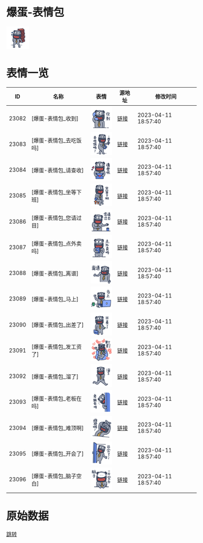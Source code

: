 # 爆蛋-表情包

<img src="./cover.png" height="60" alt="cover" />

# 表情一览

|ID|名称|表情|源地址|修改时间|
|----|----|----|----|----|
|23082|[爆蛋-表情包_收到]|<img src="./pic/023082_%5B爆蛋-表情包_收到%5D.png" height="60" alt="收到"/>|[链接](https://i0.hdslb.com/bfs/garb/2e86e7a72eff4e1fd7be56e09d0c2d05efbcacc1.png)|2023-04-11 18:57:40|
|23083|[爆蛋-表情包_去吃饭吗]|<img src="./pic/023083_%5B爆蛋-表情包_去吃饭吗%5D.png" height="60" alt="去吃饭吗"/>|[链接](https://i0.hdslb.com/bfs/garb/e95a9b644404787e41fb753a6d62e4f8080d1298.png)|2023-04-11 18:57:40|
|23084|[爆蛋-表情包_请查收]|<img src="./pic/023084_%5B爆蛋-表情包_请查收%5D.png" height="60" alt="请查收"/>|[链接](https://i0.hdslb.com/bfs/garb/f0a77daa7a60a06213b3554b6afe7cff33bb0828.png)|2023-04-11 18:57:40|
|23085|[爆蛋-表情包_坐等下班]|<img src="./pic/023085_%5B爆蛋-表情包_坐等下班%5D.png" height="60" alt="坐等下班"/>|[链接](https://i0.hdslb.com/bfs/garb/eb233003b997db231f14268b7eb84d77680132ca.png)|2023-04-11 18:57:40|
|23086|[爆蛋-表情包_您请过目]|<img src="./pic/023086_%5B爆蛋-表情包_您请过目%5D.png" height="60" alt="您请过目"/>|[链接](https://i0.hdslb.com/bfs/garb/18924b2d590d8b85d68291111793b93791d054f9.png)|2023-04-11 18:57:40|
|23087|[爆蛋-表情包_点外卖吗]|<img src="./pic/023087_%5B爆蛋-表情包_点外卖吗%5D.png" height="60" alt="点外卖吗"/>|[链接](https://i0.hdslb.com/bfs/garb/cd28d6d3071391415d130d7c38309eba6af97cb1.png)|2023-04-11 18:57:40|
|23088|[爆蛋-表情包_离谱]|<img src="./pic/023088_%5B爆蛋-表情包_离谱%5D.png" height="60" alt="离谱"/>|[链接](https://i0.hdslb.com/bfs/garb/b8dcb44b53aac38865d5a840711d1797d665727d.png)|2023-04-11 18:57:40|
|23089|[爆蛋-表情包_马上]|<img src="./pic/023089_%5B爆蛋-表情包_马上%5D.png" height="60" alt="马上"/>|[链接](https://i0.hdslb.com/bfs/garb/37e357b3377d7daa3e35bcdcba026f6e8887cb9a.png)|2023-04-11 18:57:40|
|23090|[爆蛋-表情包_出差了]|<img src="./pic/023090_%5B爆蛋-表情包_出差了%5D.png" height="60" alt="出差了"/>|[链接](https://i0.hdslb.com/bfs/garb/e2578f32bf83c4c9631cf9a8c374a6737e1efc16.png)|2023-04-11 18:57:40|
|23091|[爆蛋-表情包_发工资了]|<img src="./pic/023091_%5B爆蛋-表情包_发工资了%5D.png" height="60" alt="发工资了"/>|[链接](https://i0.hdslb.com/bfs/garb/ac72110871214b0a1832c54eb84d2b9f37a65364.png)|2023-04-11 18:57:40|
|23092|[爆蛋-表情包_溜了]|<img src="./pic/023092_%5B爆蛋-表情包_溜了%5D.png" height="60" alt="溜了"/>|[链接](https://i0.hdslb.com/bfs/garb/655268cb59c8d1d16945ba946e8ef7d8321f416d.png)|2023-04-11 18:57:40|
|23093|[爆蛋-表情包_老板在吗]|<img src="./pic/023093_%5B爆蛋-表情包_老板在吗%5D.png" height="60" alt="老板在吗"/>|[链接](https://i0.hdslb.com/bfs/garb/eaaa52fa848c27c34e4c9a2455bc784e81f5e497.png)|2023-04-11 18:57:40|
|23094|[爆蛋-表情包_难顶啊]|<img src="./pic/023094_%5B爆蛋-表情包_难顶啊%5D.png" height="60" alt="难顶啊"/>|[链接](https://i0.hdslb.com/bfs/garb/ab080d94c1d803a333f8f94250f778aff0e5548d.png)|2023-04-11 18:57:40|
|23095|[爆蛋-表情包_开会了]|<img src="./pic/023095_%5B爆蛋-表情包_开会了%5D.png" height="60" alt="开会了"/>|[链接](https://i0.hdslb.com/bfs/garb/ddf670e84db1c375ddef0c799b14c2be49bcb245.png)|2023-04-11 18:57:40|
|23096|[爆蛋-表情包_脑子空白]|<img src="./pic/023096_%5B爆蛋-表情包_脑子空白%5D.png" height="60" alt="脑子空白"/>|[链接](https://i0.hdslb.com/bfs/garb/c62f93d624f73d7389185e2d21b303da8522e48f.png)|2023-04-11 18:57:40|

# 原始数据

[跳转](./raw.json)

